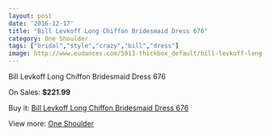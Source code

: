 ```yaml
---
layout: post
date: '2016-12-17'
title: "Bill Levkoff Long Chiffon Bridesmaid Dress 676"
category: One Shoulder
tags: ["bridal","style","crazy","bill","dress"]
image: http://www.eudances.com/5913-thickbox_default/bill-levkoff-long-chiffon-bridesmaid-dress-676.jpg
---
```

Bill Levkoff Long Chiffon Bridesmaid Dress 676

On Sales: **$221.99**
<a href="https://www.eudances.com/en/one-shoulder/2087-bill-levkoff-long-chiffon-bridesmaid-dress-676.html"><amp-img layout="responsive" width="600" height="600" src="//www.eudances.com/5913-thickbox_default/bill-levkoff-long-chiffon-bridesmaid-dress-676.jpg" alt="Bill Levkoff Long Chiffon Bridesmaid Dress 676 0" /></a>
<a href="https://www.eudances.com/en/one-shoulder/2087-bill-levkoff-long-chiffon-bridesmaid-dress-676.html"><amp-img layout="responsive" width="600" height="600" src="//www.eudances.com/5914-thickbox_default/bill-levkoff-long-chiffon-bridesmaid-dress-676.jpg" alt="Bill Levkoff Long Chiffon Bridesmaid Dress 676 1" /></a>

Buy it: [Bill Levkoff Long Chiffon Bridesmaid Dress 676](https://www.eudances.com/en/one-shoulder/2087-bill-levkoff-long-chiffon-bridesmaid-dress-676.html "Bill Levkoff Long Chiffon Bridesmaid Dress 676")

View more: [One Shoulder](https://www.eudances.com/en/23-one-shoulder "One Shoulder")